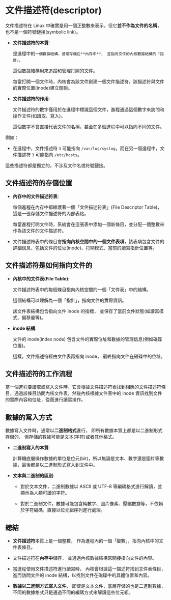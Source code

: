 # 文件描述符(descriptor)

文件描述符在 Linux 中確實是用一個正整數來表示，但它**並不作為文件的名稱**，也不是一個符號鏈接(symbolic link)。

- **文件描述符的本質**:

  是進程中的`一個數據結構，通常存儲在**內存中**，
並指向文件的內核數據結構的「指針」`。

  這個數據結構用來追蹤和管理打開的文件。

  每當打開一個文件時，內核會為該文件創建一個文件描述符，該描述符與文件的實際位置(inode)建立關聯。

- **文件描述符的作用**:

  文件描述符的數字僅用於在進程中標識這個文件，進程通過這個數字來訪問和操作文件(如讀取、寫入)。

  這個數字不會直接代表文件的名稱，甚至在多個進程中可以指向不同的文件。

例如：

- 在進程中，文件描述符 `3` 可能指向 `/var/log/syslog`，而在另一個進程中，文件描述符 `3` 可能指向 `/etc/hosts`。

這些描述符都是獨立的，不涉及文件名或符號鏈接。

## 文件描述符的存儲位置

- **內存中的文件描述符表**:

  每個進程在內存中都維護著一個「文件描述符表」(File Descriptor Table)，這是一張存儲文件描述符的內部表格。

  每當進程打開文件時，系統會在這張表中添加一個新條目，並分配一個整數來作為該文件的文件描述符。

- 文件描述符表中的條目會**指向內核空間中的一個文件表項**，該表項包含文件的詳細信息，包括文件的位址(inode)、打開模式、當前的讀寫指針位置等。

## 文件描述符是如何指向文件的

- **內核中的文件表(File Table)**:

  文件描述符表中的每個條目指向內核空間的一個「文件表」中的結構。

  這個結構可以理解為一個「指針」，指向文件的實際資訊。

  該文件表結構包含指向文件 inode 的指標，
  並保存了當前文件狀態(如讀寫模式、偏移量等)。

- **inode 結構**:

  文件的 inode(index node)
  包含文件的實際位址和數據的管理信息(例如磁碟位置)。

  這樣，文件描述符經由文件表再指向 inode，
  最終指向文件在磁碟中的位址。

## 文件描述符的工作流程

當一個進程要讀取或寫入文件時，它會根據文件描述符表找到相應的文件描述符條目，通過該條目訪問內核文件表，然後內核根據文件表中的 inode 資訊找到文件的實際內容和位址，從而進行讀寫操作。

## 數據的寫入方式

數據寫入文件時，通常以**二進制格式**進行，
即所有數據本質上都是以二進制形式存儲的，
但存儲的數據可能是文本(字符)或者其他格式。

- **二進制寫入的本質**:

  計算機底層操作數據的單位是位元(bit)，所以無論是文本、數字還是圖片等數據，最後都是以二進制形式寫入到文件中。

- **文本與二進制的區別**:

  - 對於文本文件，二進制數據以 ASCII 或 UTF-8 等編碼格式進行解讀，並顯示為人類可讀的字符。

  - 對於二進制文件，數據可能包含純數字、圖片像素、壓縮數據等，不依賴於字符編碼，直接以位元組序列進行處理。

## 總結

- **文件描述符**本質上是一個整數，
  作為進程內的一個「變數」，指向內核中的文件表條目。

- 文件描述符在**內存中**儲存，
  並通過內核數據結構來間接指向文件的內容。

- 當進程使用文件描述符進行讀寫時，
  內核會根據這一描述符找到文件表條目，
  進而訪問文件的 inode 結構，以找到文件在磁碟中的具體位置和內容。

- **數據以二進制方式寫入文件**，
  即使是文本文件，底層存儲的也是二進制數據，不同的數據格式只是通過不同的編碼方式來解讀這些位元組。
